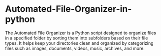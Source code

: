 # Automated-File-Organizer-in-python
The Automated File Organizer is a Python script designed to organize files in a specified folder by sorting them into subfolders based on their file types. It helps keep your directories clean and organized by categorizing files such as images, documents, videos, music, archives, and more.
